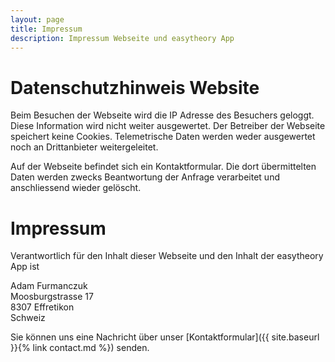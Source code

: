 ```yaml
---
layout: page
title: Impressum
description: Impressum Webseite und easytheory App
---
```


# Datenschutzhinweis Website

Beim Besuchen der Webseite wird die IP Adresse des Besuchers geloggt. Diese Information wird nicht weiter ausgewertet. Der Betreiber der Webseite speichert keine Cookies. Telemetrische Daten werden weder ausgewertet noch an Drittanbieter weitergeleitet. 

Auf der Webseite befindet sich ein Kontaktformular. Die dort übermittelten Daten werden zwecks Beantwortung der Anfrage verarbeitet und anschliessend wieder gelöscht.

# Impressum

Verantwortlich für den Inhalt dieser Webseite und den Inhalt der easytheory App ist

Adam Furmanczuk  
Moosburgstrasse 17  
8307 Effretikon  
Schweiz

Sie können uns eine Nachricht über unser [Kontaktformular]({{ site.baseurl }}{% link contact.md %}) senden.
